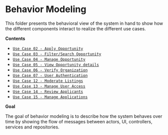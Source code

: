 # Behavior Modeling 

This folder presents the behavioral view of the system in hand to show how the different components interact to realize the different use cases. 

**Contents**
- [`Use Case 02 - Apply Opportunity`](UC02_apply_opportunity)
- [`Use Case 03 - Filter/Search Opportunity`](UC03_filter_search_opportunity)
- [`Use Case 04 - Manage Opportunity`](UC04_manage_opportunities)
-  [`Use Case 05 - View Opportunity details`](UC05_view_opportunity_details.png)
- [`Use Case 06 - Verify Organization`](UC06_verify_organization.png)
- [`Use Case 07 - User Authentication`](UC07_user_authentication.png)
- [`Use Case 12 - Moderate Listings`](UC-12-sequence-diagram.png)
- [`Use Case 13 - Manage User Access`](UC-13-sequence-diagram.png)
- [`Use Case 14 - Review Applicants`](UC-14-sequence-diagram.png)
- [`Use Case 15 - Manage Applications`](UC-15-sequence-diagram.png)


**Goal**

The goal of behavior modeling is to describe how the system behaves over time by showing the flow of messages between actors, UI, controllers, services and repositories. 
